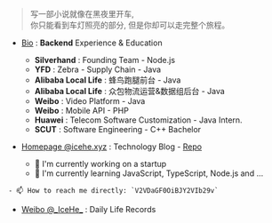 
> 写一部小说就像在黑夜里开车,<br/>
> 你只能看到车灯照亮的部分, 但是你却可以走完整个旅程。

- [Bio](https://github.com/IceHe/lib/blob/master/life/bio.md) : **Backend** Experience & Education

    - **Silverhand** : Founding Team - Node.js
    - **YFD** : Zebra - Supply Chain - Java
    - **Alibaba Local Life** : 蜂鸟跑腿前台 - Java
    - **Alibaba Local Life** : 众包物流运营&数据组后台 - Java
    - **Weibo** : Video Platform - Java
    - **Weibo** : Mobile API - PHP
    - **Huawei** : Telecom Software Customization - Java Intern.
    - **SCUT** : Software Engineering - C++ Bachelor

- [Homepage @icehe.xyz](https://icehe.xyz/#/) : Technology Blog - [Repo](https://github.com/IceHe/lib)

    - 🔭 I'm currently working on a startup
    - 🌱 I'm currently learning JavaScript, TypeScript, Node.js and …
<!--     - 🤔 I'm looking for a GF -->
    - 📫 How to reach me directly: `V2VDaGF0OiBJY2VIb29v`

- [Weibo @\_IceHe\_](https://weibo.com/icedes) : Daily Life Records

<!-- > Later equals never. -->

<!-- > Done is better than perfect.<br/> -->
<!-- > -->
<!-- > —— E.L. Doctorow -->

<!--

### Hi there 👋 

**IceHe** is a ✨ _special_ ✨ repository because its `README.md` (this file) appears on your GitHub profile.

Here are some ideas to get you started:

- 🔭 I'm currently working on ...
- 🌱 I'm currently learning ...
- 👯 I'm looking to collaborate on ...
- 🤔 I'm looking for help with ...
- 💬 Ask me about ...
- 📫 How to reach me: ...
- 😄 Pronouns: ...
- ⚡ Fun fact: ...

-->
